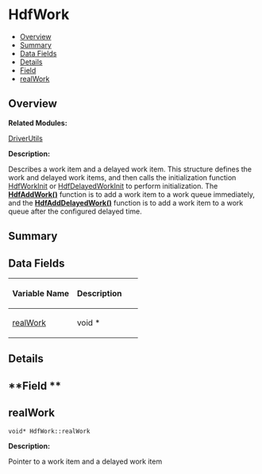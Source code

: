 # HdfWork<a name="EN-US_TOPIC_0000001055518088"></a>

-   [Overview](#section351142809165631)
-   [Summary](#section2043918552165631)
-   [Data Fields](#pub-attribs)
-   [Details](#section1104441243165631)
-   [Field](#section659285226165631)
-   [realWork](#a8830d89e775646b48db0beae2af4b561)

## **Overview**<a name="section351142809165631"></a>

**Related Modules:**

[DriverUtils](driverutils.md)

**Description:**

Describes a work item and a delayed work item. This structure defines the work and delayed work items, and then calls the initialization function  [HdfWorkInit](driverutils.md#gad171adc8eda320fd01049a2b87ea62fb)  or  [HdfDelayedWorkInit](driverutils.md#ga55bf669dc6740c65e4d45a4f641db2f1)  to perform initialization. The  **[HdfAddWork\(\)](driverutils.md#ga82cc68d656aa17317634b07d49dae160)**  function is to add a work item to a work queue immediately, and the  **[HdfAddDelayedWork\(\)](driverutils.md#gaef781ccc1579db3070745088da47b2c5)**  function is to add a work item to a work queue after the configured delayed time. 

## **Summary**<a name="section2043918552165631"></a>

## Data Fields<a name="pub-attribs"></a>

<a name="table1167245409165631"></a>
<table><thead align="left"><tr id="row606093194165631"><th class="cellrowborder" valign="top" width="50%" id="mcps1.1.3.1.1"><p id="p1748378137165631"><a name="p1748378137165631"></a><a name="p1748378137165631"></a>Variable Name</p>
</th>
<th class="cellrowborder" valign="top" width="50%" id="mcps1.1.3.1.2"><p id="p289556143165631"><a name="p289556143165631"></a><a name="p289556143165631"></a>Description</p>
</th>
</tr>
</thead>
<tbody><tr id="row545366609165631"><td class="cellrowborder" valign="top" width="50%" headers="mcps1.1.3.1.1 "><p id="p120536562165631"><a name="p120536562165631"></a><a name="p120536562165631"></a><a href="hdfwork.md#a8830d89e775646b48db0beae2af4b561">realWork</a></p>
</td>
<td class="cellrowborder" valign="top" width="50%" headers="mcps1.1.3.1.2 "><p id="p423599509165631"><a name="p423599509165631"></a><a name="p423599509165631"></a>void * </p>
</td>
</tr>
</tbody>
</table>

## **Details**<a name="section1104441243165631"></a>

## **Field **<a name="section659285226165631"></a>

## realWork<a name="a8830d89e775646b48db0beae2af4b561"></a>

```
void* HdfWork::realWork
```

 **Description:**

Pointer to a work item and a delayed work item 

